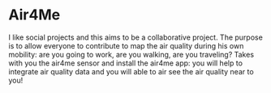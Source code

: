 # Air4Me

I like social projects and this aims to be a collaborative project.
The purpose is to allow everyone to contribute to map the air quality during his own mobility:
are you going to work, are you walking, are you traveling?
Takes with you the air4me sensor and install the air4me app: you will help to integrate air quality data and you will able to air see the air quality near to you!

